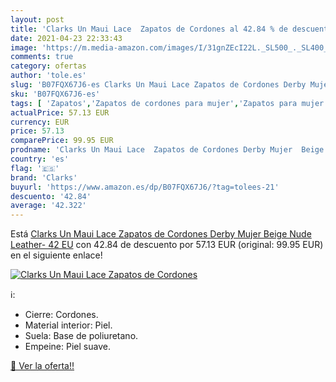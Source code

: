 ```yaml
---
layout: post
title: 'Clarks Un Maui Lace  Zapatos de Cordones al 42.84 % de descuento'
date: 2021-04-23 22:33:43
image: 'https://m.media-amazon.com/images/I/31gnZEcI22L._SL500_._SL400_.jpg'
comments: true
category: ofertas
author: 'tole.es'
slug: 'B07FQX67J6-es Clarks Un Maui Lace Zapatos de Cordones Derby Mujer Beige...'
sku: 'B07FQX67J6-es'
tags: [ 'Zapatos','Zapatos de cordones para mujer','Zapatos para mujer','Zapatos planos de mujer','Zapatos y complementos','clarks','zapatos', ]
actualPrice: 57.13 EUR
currency: EUR
price: 57.13
comparePrice: 99.95 EUR
prodname: 'Clarks Un Maui Lace  Zapatos de Cordones Derby Mujer  Beige  Nude Leather-   42 EU'
country: 'es'
flag: '🇪🇸'
brand: 'Clarks'
buyurl: 'https://www.amazon.es/dp/B07FQX67J6/?tag=tolees-21'
descuento: '42.84'
average: '42.322'
---
```


Está [Clarks Un Maui Lace  Zapatos de Cordones Derby Mujer  Beige  Nude Leather-   42 EU](https://www.amazon.es/dp/B07FQX67J6/?tag=tolees-21) con 42.84 de descuento por 57.13 EUR (original: 99.95 EUR) en el siguiente enlace!

[![Clarks Un Maui Lace  Zapatos de Cordones](https://m.media-amazon.com/images/I/31gnZEcI22L._SL500_._SL400_.jpg)](https://www.amazon.es/dp/B07FQX67J6/?tag=tolees-21)

ℹ️:

- Cierre: Cordones.
- Material interior: Piel.
- Suela: Base de poliuretano.
- Empeine: Piel suave.

[🛒 Ver la oferta!!](https://www.amazon.es/dp/B07FQX67J6/?tag=tolees-21)
